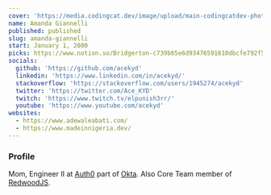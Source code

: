```yaml
---
cover: 'https://media.codingcat.dev/image/upload/main-codingcatdev-photo/podcast-guest/giannellitech'
name: Amanda Giannelli
published: published
slug: amanda-giannelli
start: January 1, 2000
picks: https://www.notion.so/Bridgerton-c739b65e6d93476591610dbcfe792f50, https://www.notion.so/Killing-Eve-63b0e3b5b0374741b7f1fee8ac0768b0
socials:
  github: 'https://github.com/acekyd'
  linkedin: 'https://www.linkedin.com/in/acekyd/'
  stackoverflow: 'https://stackoverflow.com/users/1945274/acekyd'
  twitter: 'https://twitter.com/Ace_KYD'
  twitch: 'https://www.twitch.tv/elpunish3rr/'
  youtube: 'https://www.youtube.com/acekyd'
websites:
  - https://www.adewaleabati.com/
  - https://www.madeinnigeria.dev/
---
```


### Profile

Mom, Engineer II at [Auth0](https://auth0.com/) part of [Okta](https://www.okta.com/). Also Core Team member of [RedwoodJS](https://redwoodjs.com/).
